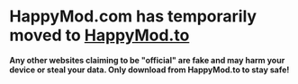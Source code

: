 # HappyMod.com has temporarily moved to [HappyMod.to](https://happymod.to)
**Any other websites claiming to be "official" are fake and may harm your device or steal your data.  Only download from HappyMod.to to stay safe!**
